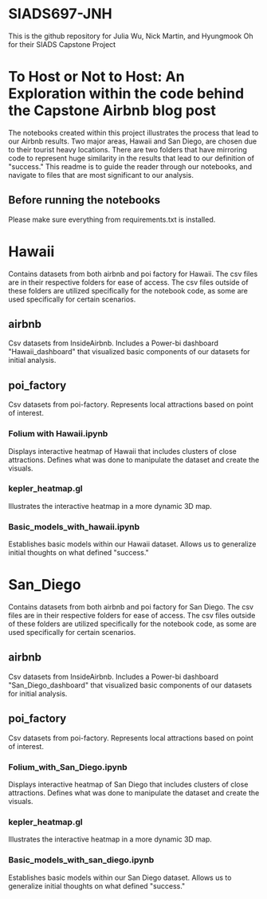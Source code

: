 # SIADS697-JNH
This is the github repository for Julia Wu, Nick Martin, and Hyungmook Oh for their SIADS Capstone Project

# To Host or Not to Host: An Exploration within the code behind the Capstone Airbnb blog post
The notebooks created within this project illustrates the process that lead to our Airbnb results. Two major areas, Hawaii and San Diego, are chosen due to their tourist heavy locations. There are two folders that have mirroring code to represent huge similarity in the results that lead to our definition of "success." This readme is to guide the reader through our notebooks, and navigate to files that are most significant to our analysis.

## Before running the notebooks
Please make sure everything from requirements.txt is installed.

# Hawaii
Contains datasets from both airbnb and poi factory for Hawaii. The csv files are in their respective folders for ease of access. The csv files outside of these folders are utilized specifically for the notebook code, as some are used specifically for certain scenarios.

## airbnb
Csv datasets from InsideAirbnb. Includes a Power-bi dashboard "Hawaii_dashboard" that visualized basic components of our datasets for initial analysis.

## poi_factory
Csv datasets from poi-factory. Represents local attractions based on point of interest.

### Folium with Hawaii.ipynb
Displays interactive heatmap of Hawaii that includes clusters of close attractions. Defines what was done to manipulate the dataset and create the visuals.

### kepler_heatmap.gl
Illustrates the interactive heatmap in a more dynamic 3D map. 

### Basic_models_with_hawaii.ipynb
Establishes basic models within our Hawaii dataset. Allows us to generalize initial thoughts on what defined "success."

# San_Diego
Contains datasets from both airbnb and poi factory for San Diego. The csv files are in their respective folders for ease of access. The csv files outside of these folders are utilized specifically for the notebook code, as some are used specifically for certain scenarios.

## airbnb
Csv datasets from InsideAirbnb. Includes a Power-bi dashboard "San_Diego_dashboard" that visualized basic components of our datasets for initial analysis.

## poi_factory
Csv datasets from poi-factory. Represents local attractions based on point of interest.

### Folium_with_San_Diego.ipynb
Displays interactive heatmap of San Diego that includes clusters of close attractions. Defines what was done to manipulate the dataset and create the visuals.

### kepler_heatmap.gl
Illustrates the interactive heatmap in a more dynamic 3D map. 

### Basic_models_with_san_diego.ipynb
Establishes basic models within our San Diego dataset. Allows us to generalize initial thoughts on what defined "success."
